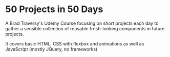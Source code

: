 ﻿# 50 Projects in 50 Days
 
 A Brad Traversy's Udemy Course focusing on short projects each day to gather a sensible collection of reusable fresh-looking components in future projects. 
 
 It covers basic HTML, CSS with flexbox and animations as well as JavaScript (mostly JQuery, no frameworks)
